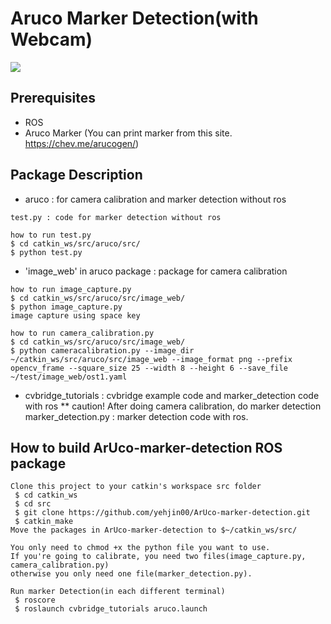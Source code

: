# Aruco Marker Detection(with Webcam)

![](https://docs.opencv.org/3.4/markers.jpg)

## Prerequisites

- ROS
- Aruco Marker
 (You can print marker from this site.
 https://chev.me/arucogen/)

## Package Description
- aruco
 : for camera calibration and marker detection without ros
 ```
 test.py : code for marker detection without ros

 how to run test.py
 $ cd catkin_ws/src/aruco/src/
 $ python test.py
 ```

 * 'image_web' in aruco package : package for camera calibration
 ```
 how to run image_capture.py
 $ cd catkin_ws/src/aruco/src/image_web/
 $ python image_capture.py
 image capture using space key

 how to run camera_calibration.py
 $ cd catkin_ws/src/aruco/src/image_web/
 $ python cameracalibration.py --image_dir ~/catkin_ws/src/aruco/src/image_web --image_format png --prefix opencv_frame --square_size 25 --width 8 --height 6 --save_file ~/test/image_web/ost1.yaml
```

- cvbridge_tutorials
  : cvbridge example code and marker_detection code with ros
  ** caution! After doing camera calibration, do marker detection
  marker_detection.py : marker detection code with ros.

## How to build ArUco-marker-detection ROS package
```
Clone this project to your catkin's workspace src folder
 $ cd catkin_ws
 $ cd src
 $ git clone https://github.com/yehjin00/ArUco-marker-detection.git
 $ catkin_make
Move the packages in ArUco-marker-detection to $~/catkin_ws/src/

You only need to chmod +x the python file you want to use.
If you're going to calibrate, you need two files(image_capture.py, camera_calibration.py)
otherwise you only need one file(marker_detection.py).

Run marker Detection(in each different terminal)
 $ roscore
 $ roslaunch cvbridge_tutorials aruco.launch
```
